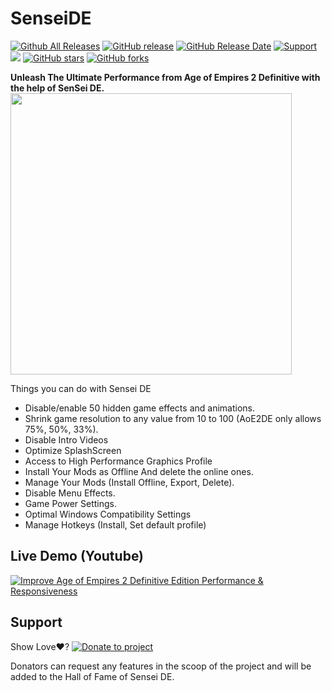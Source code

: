# SenseiDE
[![Github All Releases](https://img.shields.io/github/downloads/gregstein/SenseiDE/total.svg)](https://github.com/gregstein/SenseiDE/releases)
[![GitHub release](https://img.shields.io/github/release/gregstein/SenseiDE/all.svg)](https://github.com/gregstein/SenseiDE/releases)
[![GitHub Release Date](https://img.shields.io/github/release-date-pre/gregstein/SenseiDE.svg)](https://github.com/gregstein/SenseiDE/releases)
[![Support](https://img.shields.io/badge/Donate-PayPal-green.svg)](https://streamlabs.com/gregstein_)
[<img src="https://discordapp.com/api/guilds/452492146100928515/widget.png?style=shield">](https://discordapp.com/invite/jdCgCyx)
[![GitHub stars](https://img.shields.io/github/stars/gregstein/SenseiDE.svg)](https://github.com/gregstein/SenseiDE/stargazers)
[![GitHub forks](https://img.shields.io/github/forks/gregstein/SenseiDE.svg)](https://github.com/gregstein/SenseiDE/network)

**Unleash The Ultimate Performance from Age of Empires 2 Definitive with the help of SenSei DE.**
<img src="https://user-images.githubusercontent.com/16618729/113196684-b1f16a80-925b-11eb-805d-2788944b95e5.jpg" width="450" >

Things you can do with Sensei DE

- Disable/enable 50 hidden game effects and animations.
- Shrink game resolution to any value from 10 to 100 (AoE2DE only allows 75%, 50%, 33%).
- Disable Intro Videos
- Optimize SplashScreen
- Access to High Performance Graphics Profile
- Install Your Mods as Offline And delete the online ones.
- Manage Your Mods (Install Offline, Export, Delete).
- Disable Menu Effects.
- Game Power Settings.
- Optimal Windows Compatibility Settings
- Manage Hotkeys (Install, Set default profile)


## Live Demo (Youtube)
[![Improve Age of Empires 2 Definitive Edition Performance & Responsiveness](https://img.youtube.com/vi/WJIC8_myxi4/0.jpg)](https://www.youtube.com/watch?v=WJIC8_myxi4)

## Support

Show Love❤️? 
[![Donate to project](https://i.imgur.com/MLApSEv.png)](https://streamlabs.com/gregstein_)

Donators can request any features in the scoop of the project and will be added to the Hall of Fame of Sensei DE.
